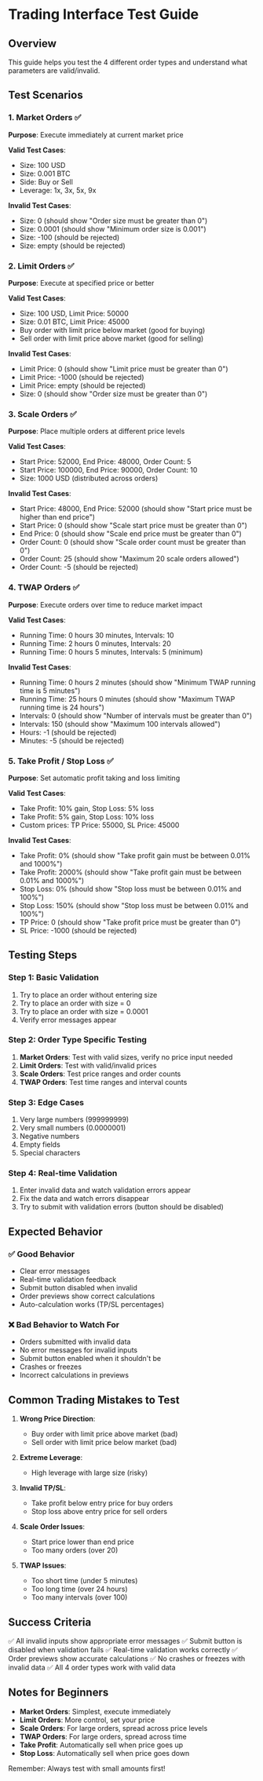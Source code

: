 # Trading Interface Test Guide

## Overview
This guide helps you test the 4 different order types and understand what parameters are valid/invalid.

## Test Scenarios

### 1. Market Orders ✅
**Purpose**: Execute immediately at current market price

**Valid Test Cases**:
- Size: 100 USD
- Size: 0.001 BTC
- Side: Buy or Sell
- Leverage: 1x, 3x, 5x, 9x

**Invalid Test Cases**:
- Size: 0 (should show "Order size must be greater than 0")
- Size: 0.0001 (should show "Minimum order size is 0.001")
- Size: -100 (should be rejected)
- Size: empty (should be rejected)

### 2. Limit Orders ✅
**Purpose**: Execute at specified price or better

**Valid Test Cases**:
- Size: 100 USD, Limit Price: 50000
- Size: 0.01 BTC, Limit Price: 45000
- Buy order with limit price below market (good for buying)
- Sell order with limit price above market (good for selling)

**Invalid Test Cases**:
- Limit Price: 0 (should show "Limit price must be greater than 0")
- Limit Price: -1000 (should be rejected)
- Limit Price: empty (should be rejected)
- Size: 0 (should show "Order size must be greater than 0")

### 3. Scale Orders ✅
**Purpose**: Place multiple orders at different price levels

**Valid Test Cases**:
- Start Price: 52000, End Price: 48000, Order Count: 5
- Start Price: 100000, End Price: 90000, Order Count: 10
- Size: 1000 USD (distributed across orders)

**Invalid Test Cases**:
- Start Price: 48000, End Price: 52000 (should show "Start price must be higher than end price")
- Start Price: 0 (should show "Scale start price must be greater than 0")
- End Price: 0 (should show "Scale end price must be greater than 0")
- Order Count: 0 (should show "Scale order count must be greater than 0")
- Order Count: 25 (should show "Maximum 20 scale orders allowed")
- Order Count: -5 (should be rejected)

### 4. TWAP Orders ✅
**Purpose**: Execute orders over time to reduce market impact

**Valid Test Cases**:
- Running Time: 0 hours 30 minutes, Intervals: 10
- Running Time: 2 hours 0 minutes, Intervals: 20
- Running Time: 0 hours 5 minutes, Intervals: 5 (minimum)

**Invalid Test Cases**:
- Running Time: 0 hours 2 minutes (should show "Minimum TWAP running time is 5 minutes")
- Running Time: 25 hours 0 minutes (should show "Maximum TWAP running time is 24 hours")
- Intervals: 0 (should show "Number of intervals must be greater than 0")
- Intervals: 150 (should show "Maximum 100 intervals allowed")
- Hours: -1 (should be rejected)
- Minutes: -5 (should be rejected)

### 5. Take Profit / Stop Loss ✅
**Purpose**: Set automatic profit taking and loss limiting

**Valid Test Cases**:
- Take Profit: 10% gain, Stop Loss: 5% loss
- Take Profit: 5% gain, Stop Loss: 10% loss
- Custom prices: TP Price: 55000, SL Price: 45000

**Invalid Test Cases**:
- Take Profit: 0% (should show "Take profit gain must be between 0.01% and 1000%")
- Take Profit: 2000% (should show "Take profit gain must be between 0.01% and 1000%")
- Stop Loss: 0% (should show "Stop loss must be between 0.01% and 100%")
- Stop Loss: 150% (should show "Stop loss must be between 0.01% and 100%")
- TP Price: 0 (should show "Take profit price must be greater than 0")
- SL Price: -1000 (should be rejected)

## Testing Steps

### Step 1: Basic Validation
1. Try to place an order without entering size
2. Try to place an order with size = 0
3. Try to place an order with size = 0.0001
4. Verify error messages appear

### Step 2: Order Type Specific Testing
1. **Market Orders**: Test with valid sizes, verify no price input needed
2. **Limit Orders**: Test with valid/invalid prices
3. **Scale Orders**: Test price ranges and order counts
4. **TWAP Orders**: Test time ranges and interval counts

### Step 3: Edge Cases
1. Very large numbers (999999999)
2. Very small numbers (0.0000001)
3. Negative numbers
4. Empty fields
5. Special characters

### Step 4: Real-time Validation
1. Enter invalid data and watch validation errors appear
2. Fix the data and watch errors disappear
3. Try to submit with validation errors (button should be disabled)

## Expected Behavior

### ✅ Good Behavior
- Clear error messages
- Real-time validation feedback
- Submit button disabled when invalid
- Order previews show correct calculations
- Auto-calculation works (TP/SL percentages)

### ❌ Bad Behavior to Watch For
- Orders submitted with invalid data
- No error messages for invalid inputs
- Submit button enabled when it shouldn't be
- Crashes or freezes
- Incorrect calculations in previews

## Common Trading Mistakes to Test

1. **Wrong Price Direction**: 
   - Buy order with limit price above market (bad)
   - Sell order with limit price below market (bad)

2. **Extreme Leverage**: 
   - High leverage with large size (risky)

3. **Invalid TP/SL**: 
   - Take profit below entry price for buy orders
   - Stop loss above entry price for sell orders

4. **Scale Order Issues**:
   - Start price lower than end price
   - Too many orders (over 20)

5. **TWAP Issues**:
   - Too short time (under 5 minutes)
   - Too long time (over 24 hours)
   - Too many intervals (over 100)

## Success Criteria

✅ All invalid inputs show appropriate error messages
✅ Submit button is disabled when validation fails
✅ Real-time validation works correctly
✅ Order previews show accurate calculations
✅ No crashes or freezes with invalid data
✅ All 4 order types work with valid data

## Notes for Beginners

- **Market Orders**: Simplest, execute immediately
- **Limit Orders**: More control, set your price
- **Scale Orders**: For large orders, spread across price levels
- **TWAP Orders**: For large orders, spread across time
- **Take Profit**: Automatically sell when price goes up
- **Stop Loss**: Automatically sell when price goes down

Remember: Always test with small amounts first!
